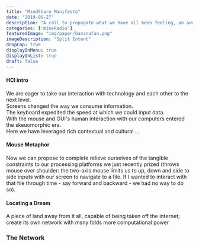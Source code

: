 ```yaml
---
title: "MindShare Manifesto"
date: "2019-06-27"
description: "A call to propogate what we have all been feeling, an awakening."
categories: ['mineRadio']
featuredImage: "img/paper/bananafan.png"
imageDescription: "Split Intent"
dropCap: true
displayInMenu: true
displayInList: true
draft: false
---
```


#### HCI intro

We are eager to take our interaction with technology and each other to the next level.  
Screens changed the way we consume information.  
The keyboard expedited the speed at which we could input data.  
With the mouse and GUI's human interaction with our computers entered the skeuomorphic era.  
Here we have leveraged rich contextual and cultural ...  

#### Mouse Metaphor

Now we can propose to complete relieve ourselves of the tangible constraints to our processing platforms we just recently prized (throws mouse over shoulder: the two-axis mouse limits us to up, down and side to side inputs with our screen to navigate to a file. If I wanted to interact with that file through time - say forward and backward - we had no way to do so).  

#### Locating a Dream

A piece of land away from it all, capable of being taken off the internet; create its own network with msny folds more computational power 



### The Network  
